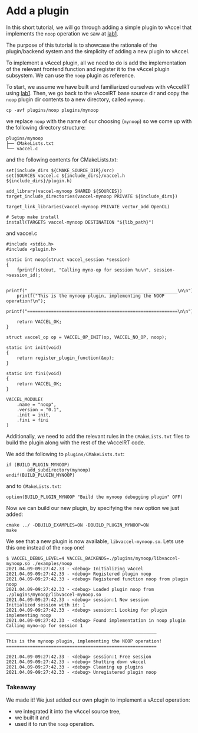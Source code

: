 # Add a plugin

In this short tutorial, we will go through adding a simple plugin to vAccel
that implements the `noop` operation we saw at
[lab1](https://github.com/nubificus/vaccel-tutorials/blob/main/lab1/README.md).

The purpose of this tutorial is to showcase the rationale of the plugin/backend
system and the simplicity of adding a new plugin to vAccel.

To implement a vAccel plugin, all we need to do is add the implementation of
the relevant frontend function and register it to the vAccel plugin subsystem.
We can use the `noop` plugin as reference.

To start, we assume we have built and familiarized ourselves with vAccelRT
using
[lab1](https://github.com/nubificus/vaccel-tutorials/blob/main/lab1/README.md).
Then, we go back to the vAccelRT base source dir and copy the `noop` plugin dir
contents to a new directory, called `mynoop`.

```
cp -avf plugins/noop plugins/mynoop
```

we replace `noop` with the name of our choosing (`mynoop`) so we come up with
the following directory structure:

```
plugins/mynoop
├── CMakeLists.txt
└── vaccel.c
```

and the following contents for CMakeLists.txt:

```
set(include_dirs ${CMAKE_SOURCE_DIR}/src)
set(SOURCES vaccel.c ${include_dirs}/vaccel.h ${include_dirs}/plugin.h)

add_library(vaccel-mynoop SHARED ${SOURCES})
target_include_directories(vaccel-mynoop PRIVATE ${include_dirs})

target_link_libraries(vaccel-mynoop PRIVATE vector_add OpenCL)

# Setup make install
install(TARGETS vaccel-mynoop DESTINATION "${lib_path}")
```

and vaccel.c

```
#include <stdio.h>
#include <plugin.h>

static int noop(struct vaccel_session *session)
{
	fprintf(stdout, "Calling myno-op for session %u\n", session->session_id);

	printf("_________________________________________________________\n\n");
	printf("This is the mynoop plugin, implementing the NOOP operation!\n");
	printf("=========================================================\n\n");

	return VACCEL_OK;
}

struct vaccel_op op = VACCEL_OP_INIT(op, VACCEL_NO_OP, noop);

static int init(void)
{
	return register_plugin_function(&op);
}

static int fini(void)
{
	return VACCEL_OK;
}

VACCEL_MODULE(
	.name = "noop",
	.version = "0.1",
	.init = init,
	.fini = fini
)
```

Additionally, we need to add the relevant rules in the `CMakeLists.txt` files
to build the plugin along with the rest of the vAccelRT code.

We add the following to `plugins/CMakeLists.txt`:

```
if (BUILD_PLUGIN_MYNOOP)
        add_subdirectory(mynoop)
endif(BUILD_PLUGIN_MYNOOP)
```

and to `CMakeLists.txt`:

```
option(BUILD_PLUGIN_MYNOOP "Build the mynoop debugging plugin" OFF)
```

Now we can build our new plugin, by specifying the new option we just added:

```
cmake ../ -DBUILD_EXAMPLES=ON -DBUILD_PLUGIN_MYNOOP=ON
make
```

We see that a new plugin is now available, `libvaccel-mynoop.so`. Lets use this
one instead of the `noop` one!

```
$ VACCEL_DEBUG_LEVEL=4 VACCEL_BACKENDS=./plugins/mynoop/libvaccel-mynoop.so ./examples/noop
2021.04.09-09:27:42.33 - <debug> Initializing vAccel
2021.04.09-09:27:42.33 - <debug> Registered plugin noop
2021.04.09-09:27:42.33 - <debug> Registered function noop from plugin noop
2021.04.09-09:27:42.33 - <debug> Loaded plugin noop from ./plugins/mynoop/libvaccel-mynoop.so
2021.04.09-09:27:42.33 - <debug> session:1 New session
Initialized session with id: 1
2021.04.09-09:27:42.33 - <debug> session:1 Looking for plugin implementing noop
2021.04.09-09:27:42.33 - <debug> Found implementation in noop plugin
Calling myno-op for session 1
_________________________________________________________

This is the mynoop plugin, implementing the NOOP operation!
=========================================================

2021.04.09-09:27:42.33 - <debug> session:1 Free session
2021.04.09-09:27:42.33 - <debug> Shutting down vAccel
2021.04.09-09:27:42.33 - <debug> Cleaning up plugins
2021.04.09-09:27:42.33 - <debug> Unregistered plugin noop
```

### Takeaway

We made it! We just added our own plugin to implement a vAccel operation: 
- we integrated it into the vAccel source tree, 
- we built it and 
- used it to run the `noop` operation.
